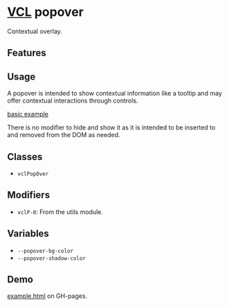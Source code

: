 # [VCL](https://vcl.github.io/) popover

Contextual overlay.

## Features

## Usage

A popover is intended to show contextual information like a tooltip and may
offer contextual interactions through controls.

[basic example](/demo/example.html)

There is no modifier to hide and show it as it is intended to be
inserted to and removed from the DOM as needed.

## Classes

- `vclPopOver`

## Modifiers

- `vclP-0`: From the utils module.

## Variables

- `--popover-bg-color`
- `--popover-shadow-color`

## Demo

[example.html](/demo/example.html) on GH-pages.
